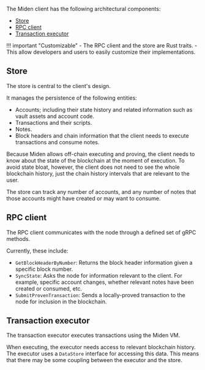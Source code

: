 The Miden client has the following architectural components:

- [Store](#store)
- [RPC client](#rpc-client)
- [Transaction executor](#transaction-executor)

!!! important "Customizable"
    - The RPC client and the store are Rust traits.
    - This allow developers and users to easily customize their implementations.

## Store

The store is central to the client's design. 

It manages the persistence of the following entities:

- Accounts; including their state history and related information such as vault assets and account code.
- Transactions and their scripts.
- Notes.
- Block headers and chain information that the client needs to execute transactions and consume notes.
 
Because Miden allows off-chain executing and proving, the client needs to know about the state of the blockchain at the moment of execution. To avoid state bloat, however, the client does not need to see the whole blockchain history, just the chain history intervals that are relevant to the user. 

The store can track any number of accounts, and any number of notes that those accounts might have created or may want to consume. 

## RPC client

The RPC client communicates with the node through a defined set of gRPC methods. 

Currently, these include:

- `GetBlockHeaderByNumber`: Returns the block header information given a specific block number.
- `SyncState`: Asks the node for information relevant to the client. For example, specific account changes, whether relevant notes have been created or consumed, etc.
- `SubmitProvenTransaction`: Sends a locally-proved transaction to the node for inclusion in the blockchain.

## Transaction executor

The transaction executor executes transactions using the Miden VM. 

When executing, the executor needs access to relevant blockchain history. The executor uses a `DataStore` interface for accessing this data. This means that there may be some coupling between the executor and the store.
